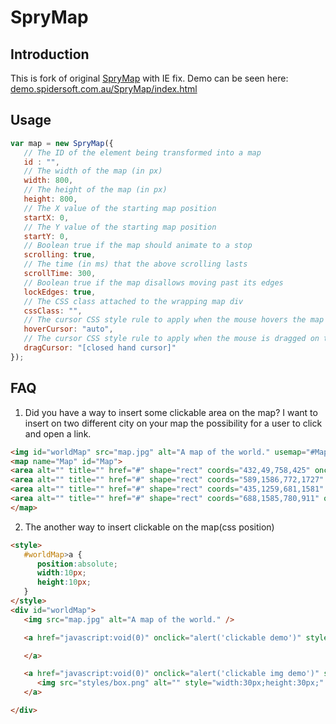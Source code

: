 # SpryMap

## Introduction
This is fork of original [SpryMap](http://candrews.net/blog/2010/10/introducing-sprymap/) with IE fix. 
Demo can be seen here: [demo.spidersoft.com.au/SpryMap/index.html](https://demo.spidersoft.com.au/SpryMap/index.html)
 
## Usage

```JAVASCRIPT
var map = new SpryMap({
   // The ID of the element being transformed into a map
   id : "",
   // The width of the map (in px)
   width: 800,
   // The height of the map (in px)
   height: 800,
   // The X value of the starting map position
   startX: 0,
   // The Y value of the starting map position
   startY: 0,
   // Boolean true if the map should animate to a stop
   scrolling: true,
   // The time (in ms) that the above scrolling lasts
   scrollTime: 300,
   // Boolean true if the map disallows moving past its edges
   lockEdges: true,
   // The CSS class attached to the wrapping map div
   cssClass: "",
   // The cursor CSS style rule to apply when the mouse hovers the map
   hoverCursor: "auto",
   // The cursor CSS style rule to apply when the mouse is dragged on the map
   dragCursor: "[closed hand cursor]"
});
```

## FAQ

1. Did you have a way to insert some clickable area on the map?  I want to insert on two different city on your map the possibility for a user to click and open a link.
```HTML
<img id="worldMap" src="map.jpg" alt="A map of the world." usemap="#Map" />
<map name="Map" id="Map">
<area alt="" title="" href="#" shape="rect" coords="432,49,758,425" onclick="alert('Area1');" />
<area alt="" title="" href="#" shape="rect" coords="589,1586,772,1727" onclick="alert('Area2');" />
<area alt="" title="" href="#" shape="rect" coords="435,1259,681,1581" onclick="alert('Area3');" />
<area alt="" title="" href="#" shape="rect" coords="688,1585,780,911" onclick="alert('Area4');" />
</map>
```

2. The another way to insert clickable on the map(css position)
```HTML
<style>
   #worldMap>a {
      position:absolute;
      width:10px;
      height:10px;
   }
</style>
<div id="worldMap">
   <img src="map.jpg" alt="A map of the world." />

   <a href="javascript:void(0)" onclick="alert('clickable demo')" style="top:420px;left:550px;background-color: red;">

   </a>

   <a href="javascript:void(0)" onclick="alert('clickable img demo')" style="top:500px;left:320px;">
      <img src="styles/box.png" alt="" style="width:30px;height:30px;" />
   </a>

</div>
```